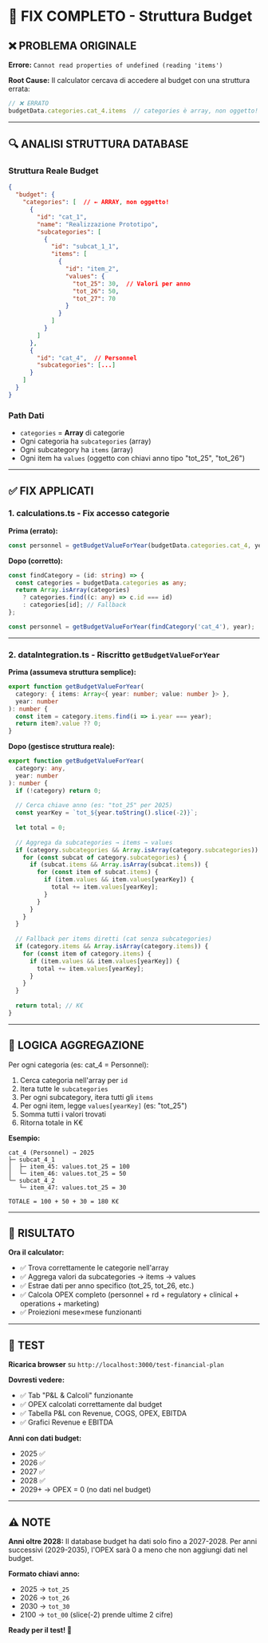 # 🔧 FIX COMPLETO - Struttura Budget

## ❌ PROBLEMA ORIGINALE

**Errore:** `Cannot read properties of undefined (reading 'items')`

**Root Cause:** Il calculator cercava di accedere al budget con una struttura errata:
```typescript
// ❌ ERRATO
budgetData.categories.cat_4.items  // categories è array, non oggetto!
```

---

## 🔍 ANALISI STRUTTURA DATABASE

### Struttura Reale Budget

```json
{
  "budget": {
    "categories": [  // ← ARRAY, non oggetto!
      {
        "id": "cat_1",
        "name": "Realizzazione Prototipo",
        "subcategories": [
          {
            "id": "subcat_1_1",
            "items": [
              {
                "id": "item_2",
                "values": {
                  "tot_25": 30,  // Valori per anno
                  "tot_26": 50,
                  "tot_27": 70
                }
              }
            ]
          }
        ]
      },
      {
        "id": "cat_4",  // Personnel
        "subcategories": [...]
      }
    ]
  }
}
```

### Path Dati
- `categories` = **Array** di categorie
- Ogni categoria ha `subcategories` (array)
- Ogni subcategory ha `items` (array)
- Ogni item ha `values` (oggetto con chiavi anno tipo "tot_25", "tot_26")

---

## ✅ FIX APPLICATI

### 1. **calculations.ts** - Fix accesso categorie

**Prima (errato):**
```typescript
const personnel = getBudgetValueForYear(budgetData.categories.cat_4, year);
```

**Dopo (corretto):**
```typescript
const findCategory = (id: string) => {
  const categories = budgetData.categories as any;
  return Array.isArray(categories) 
    ? categories.find((c: any) => c.id === id)
    : categories[id]; // Fallback
};

const personnel = getBudgetValueForYear(findCategory('cat_4'), year);
```

---

### 2. **dataIntegration.ts** - Riscritto `getBudgetValueForYear`

**Prima (assumeva struttura semplice):**
```typescript
export function getBudgetValueForYear(
  category: { items: Array<{ year: number; value: number }> },
  year: number
): number {
  const item = category.items.find(i => i.year === year);
  return item?.value ?? 0;
}
```

**Dopo (gestisce struttura reale):**
```typescript
export function getBudgetValueForYear(
  category: any,
  year: number
): number {
  if (!category) return 0;
  
  // Cerca chiave anno (es: "tot_25" per 2025)
  const yearKey = `tot_${year.toString().slice(-2)}`;
  
  let total = 0;
  
  // Aggrega da subcategories → items → values
  if (category.subcategories && Array.isArray(category.subcategories)) {
    for (const subcat of category.subcategories) {
      if (subcat.items && Array.isArray(subcat.items)) {
        for (const item of subcat.items) {
          if (item.values && item.values[yearKey]) {
            total += item.values[yearKey];
          }
        }
      }
    }
  }
  
  // Fallback per items diretti (cat senza subcategories)
  if (category.items && Array.isArray(category.items)) {
    for (const item of category.items) {
      if (item.values && item.values[yearKey]) {
        total += item.values[yearKey];
      }
    }
  }
  
  return total; // K€
}
```

---

## 🧮 LOGICA AGGREGAZIONE

Per ogni categoria (es: cat_4 = Personnel):
1. Cerca categoria nell'array per `id`
2. Itera tutte le `subcategories`
3. Per ogni subcategory, itera tutti gli `items`
4. Per ogni item, legge `values[yearKey]` (es: "tot_25")
5. Somma tutti i valori trovati
6. Ritorna totale in K€

**Esempio:**
```
cat_4 (Personnel) → 2025
├─ subcat_4_1
│  ├─ item_45: values.tot_25 = 100
│  └─ item_46: values.tot_25 = 50
└─ subcat_4_2
   └─ item_47: values.tot_25 = 30
   
TOTALE = 100 + 50 + 30 = 180 K€
```

---

## 🎯 RISULTATO

**Ora il calculator:**
- ✅ Trova correttamente le categorie nell'array
- ✅ Aggrega valori da subcategories → items → values
- ✅ Estrae dati per anno specifico (tot_25, tot_26, etc.)
- ✅ Calcola OPEX completo (personnel + rd + regulatory + clinical + operations + marketing)
- ✅ Proiezioni mese×mese funzionanti

---

## 🚀 TEST

**Ricarica browser** su `http://localhost:3000/test-financial-plan`

**Dovresti vedere:**
- ✅ Tab "P&L & Calcoli" funzionante
- ✅ OPEX calcolati correttamente dal budget
- ✅ Tabella P&L con Revenue, COGS, OPEX, EBITDA
- ✅ Grafici Revenue e EBITDA

**Anni con dati budget:**
- 2025 ✅
- 2026 ✅
- 2027 ✅
- 2028 ✅
- 2029+ → OPEX = 0 (no dati nel budget)

---

## ⚠️ NOTE

**Anni oltre 2028:** Il database budget ha dati solo fino a 2027-2028. Per anni successivi (2029-2035), l'OPEX sarà 0 a meno che non aggiungi dati nel budget.

**Formato chiavi anno:**
- 2025 → `tot_25`
- 2026 → `tot_26`
- 2030 → `tot_30`
- 2100 → `tot_00` (slice(-2) prende ultime 2 cifre)

**Ready per il test! 🎯**
